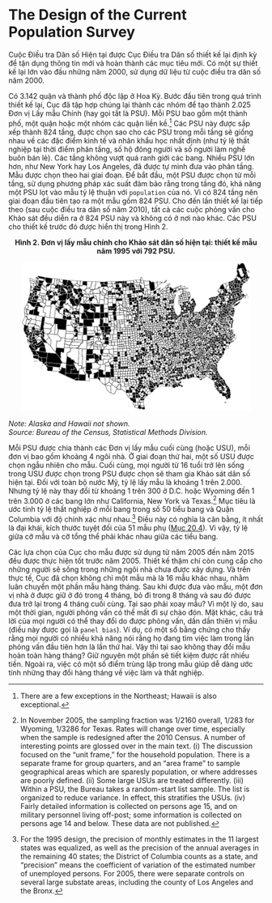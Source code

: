 # The Design of the Current Population Survey

Cuộc Điều tra Dân số Hiện tại được Cục Điều tra Dân số thiết kế lại định kỳ để tận dụng thông tin mới và hoàn thành các mục tiêu mới. Có một sự thiết kế lại lớn vào đầu những năm 2000, sử dụng dữ liệu từ cuộc điều tra dân số năm 2000.

Có 3.142 quận và thành phố độc lập ở Hoa Kỳ. Bước đầu tiên trong quá trình thiết kế lại, Cục đã tập hợp chúng lại thành các nhóm để tạo thành 2.025 Đơn vị Lấy mẫu Chính (hay gọi tắt là PSU). Mỗi PSU bao gồm một thành phố, một quận hoặc một nhóm các quận liền kề.[^2] Các PSU này được sắp xếp thành 824 tầng, được chọn sao cho các PSU trong mỗi tầng sẽ giống nhau về các đặc điểm kinh tế và nhân khẩu học nhất định (như tỷ lệ thất nghiệp tại thời điểm phân tầng, số hộ đông người và số người làm nghề buôn bán lẻ). Các tầng không vượt quá ranh giới các bang. Nhiều PSU lớn hơn, như New York hay Los Angeles, đã được tự mình đưa vào phân tầng.
Mẫu được chọn theo hai giai đoạn. Để bắt đầu, một PSU được chọn từ mỗi tầng, sử dụng phương pháp xác suất đảm bảo rằng trong tầng đó, khả năng một PSU lọt vào mẫu tỷ lệ thuận với `population` của nó. Vì có 824 tầng nên giai đoạn đầu tiên tạo ra một mẫu gồm 824 PSU. Cho đến lần thiết kế lại tiếp theo (sau cuộc điều tra dân số năm 2010), tất cả các cuộc phỏng vấn cho Khảo sát đều diễn ra ở 824 PSU này và không có ở nơi nào khác. Các PSU cho thiết kế trước đó được hiển thị trong Hình 2.

**<center>Hình 2. Đơn vị lấy mẫu chính cho Khảo sát dân số hiện tại: thiết kế mẫu năm 1995 với 792 PSU.</center>**

<center><img src="fig2.png" width="90%" height="auto"></center>

_Note: Alaska and Hawaii not shown.\
Source: Bureau of the Census, Statistical Methods Division._

Mỗi PSU được chia thành các Đơn vị lấy mẫu cuối cùng (hoặc USU), mỗi đơn vị bao gồm khoảng 4 ngôi nhà. Ở giai đoạn thứ hai, một số USU được chọn ngẫu nhiên cho mẫu. Cuối cùng, mọi người từ 16 tuổi trở lên sống trong USU được chọn trong PSU được chọn sẽ tham gia Khảo sát dân số hiện tại. Đối với toàn bộ nước Mỹ, tỷ lệ lấy mẫu là khoảng 1 trên 2.000. Nhưng tỷ lệ này thay đổi từ khoảng 1 trên 300 ở D.C. hoặc Wyoming đến 1 trên 3.000 ở các bang lớn như California, New York và Texas.[^3] Mục tiêu là ước tính tỷ lệ thất nghiệp ở mỗi bang trong số 50 tiểu bang và Quận Columbia với độ chính xác như nhau.[^4] Điều này có nghĩa là cân bằng, ít nhất là đại khái, kích thước tuyệt đối của 51 mẫu phụ ([Mục 20.4](../ch20/ch20-04.md)). Vì vậy, tỷ lệ giữa cỡ mẫu và cỡ tổng thể phải khác nhau giữa các tiểu bang.

Các lựa chọn của Cục cho mẫu được sử dụng từ năm 2005 đến năm 2015 đều được thực hiện tốt trước năm 2005. Thiết kế thậm chí còn cung cấp cho những người sẽ sống trong những ngôi nhà chưa được xây dựng. Và trên thực tế, Cục đã chọn không chỉ một mẫu mà là 16 mẫu khác nhau, nhằm luân chuyển một phần mẫu hàng tháng. Sau khi được đưa vào mẫu, một đơn vị nhà ở được giữ ở đó trong 4 tháng, bỏ đi trong 8 tháng và sau đó được đưa trở lại trong 4 tháng cuối cùng. Tại sao phải xoay mẫu? Vì một lý do, sau một thời gian, người phỏng vấn có thể mất đi sự chào đón. Mặt khác, câu trả lời của mọi người có thể thay đổi do được phỏng vấn, dần dần thiên vị mẫu (điều này được gọi là `panel bias`). Ví dụ, có một số bằng chứng cho thấy rằng mọi người có nhiều khả năng nói rằng họ đang tìm việc làm trong lần phỏng vấn đầu tiên hơn là lần thứ hai. Vậy thì tại sao không thay đổi mẫu hoàn toàn hàng tháng? Giữ nguyên một phần sẽ tiết kiệm được rất nhiều tiền. Ngoài ra, việc có một số điểm trùng lặp trong mẫu giúp dễ dàng ước tính những thay đổi hàng tháng về việc làm và thất nghiệp.

[^2]: There are a few exceptions in the Northeast; Hawaii is also exceptional.

[^3]: In November 2005, the sampling fraction was 1/2160 overall, 1/283 for Wyoming, 1/3286 for Texas. Rates will change over time, especially when the sample is redesigned after the 2010 Census. A number of interesting points are glossed over in the main text. (i) The discussion focused on the “unit frame,” for the household population. There is a separate frame for group quarters, and an “area frame” to sample geographical areas which are sparesly population, or where addresses are poorly defined. (ii) Some large USUs are treated differently. (iii) Within a PSU, the Bureau takes a random-start list sample. The list is organized to reduce variance. In effect, this stratifies the USUs. (iv) Fairly detailed information is collected on persons age 15, and on military personnel living off-post; some information is collected on persons age 14 and below. These data are not published.

[^4]: For the 1995 design, the precision of monthly estimates in the 11 largest states was equalized, as well as the precision of the annual averages in the remaining 40 states; the District of Columbia counts as a state, and “precision” means the coefficient of variation of the estimated number of unemployed persons. For 2005, there were separate controls on several large substate areas, including the county of Los Angeles and the Bronx.
